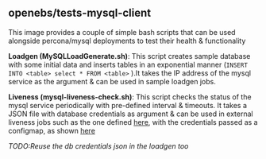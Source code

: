 ## openebs/tests-mysql-client

This image provides a couple of simple bash scripts that can be used alongside percona/mysql deployments to test their health & functionality

**Loadgen (MySQLLoadGenerate.sh)**: This script creates sample database with some initial data and inserts tables in an exponential manner 
(`INSERT INTO <table> select * FROM <table>` ).It takes the IP address of the mysql service as the argument & can be used in sample loadgen jobs.

**Liveness (mysql-liveness-check.sh)**: This script checks the status of the mysql service periodically with pre-defined interval & timeouts.
It takes a JSON file with database credentials as argument & can be used in external liveness jobs such as the one defined [here](mysql-liveness-check.yaml), with the credentials passed as a configmap, as shown [here](db-cred.cnf)

*TODO:Reuse the db credentials json in the loadgen too*







